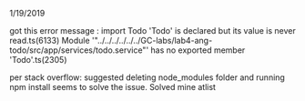 1/19/2019

got this error message : 
import Todo
'Todo' is declared but its value is never read.ts(6133)
Module '"../../../../../../GC-labs/lab4-ang-todo/src/app/services/todo.service"' has no exported member 'Todo'.ts(2305)

per stack overflow: 
 suggested deleting node_modules folder and running npm install seems to solve the issue. Solved mine atlist